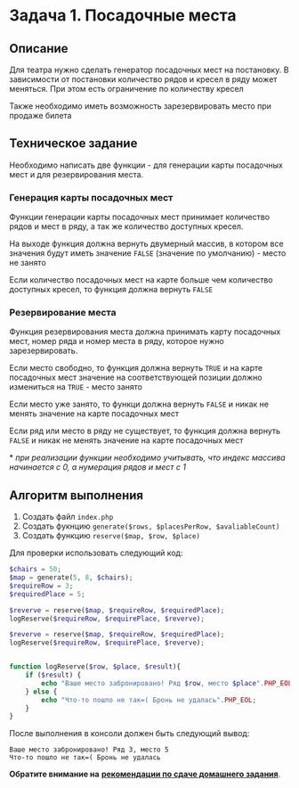 # Задача 1. Посадочные места

## Описание

Для театра нужно сделать генератор посадочных мест на постановку. В зависимости от постановки количество рядов и кресел в ряду может меняться. При этом есть ограничение по количеству кресел

Также необходимо иметь возможность зарезервировать место при продаже билета

## Техническое задание

Необходимо написать две функции - для генерации карты посадочных мест и для резервирования места.

### Генерация карты посадочных мест

Функции генерации карты посадочных мест принимает количество рядов и мест в ряду, а так же количество доступных кресел.

На выходе функция должна вернуть двумерный массив, в котором все значения будут иметь значение `FALSE` (значение по умолчанию) - место не занято

Если количество посадочных мест на карте больше чем количество доступных кресел, то функция должна вернуть `FALSE`

### Резервирование места

Функция резервирования места должна принимать карту посадочных мест, номер ряда и номер места в ряду, которое нужно зарезервировать.

Если место свободно, то функция должна вернуть `TRUE` и на карте посадочных мест значение на соответствующей позиции должно измениться на `TRUE` - место занято

Если место уже занято, то функци должна вернуть `FALSE` и никак не менять значение на карте посадочных мест

Если ряд или место в ряду не существует, то функция должна вернуть `FALSE` и никак не менять значение на карте посадочных мест

\* *при реализации функции необходимо учитывать, что индекс массива начинается с 0, а нумерация рядов и мест с 1*

## Алгоритм выполнения

1. Создать файл `index.php`
2. Создать фукнцию `generate($rows, $placesPerRow, $avaliableCount)`
3. Создать функцию `reserve($map, $row, $place)`

Для проверки использовать следующий код:

```php
$chairs = 50;
$map = generate(5, 8, $chairs);
$requireRow = 3;
$requiredPlace = 5;

$reverve = reserve($map, $requireRow, $requiredPlace);
logReserve($requireRow, $requirePlace, $reverve);

$reverve = reserve($map, $requireRow, $requiredPlace);
logReserve($requireRow, $requirePlace, $reverve);


function logReserve($row, $place, $result){
    if ($result) {
        echo "Ваше место забронировано! Ряд $row, место $place".PHP_EOL;
    } else {
        echo "Что-то пошло не так=( Бронь не удалась".PHP_EOL;
    }
}
```

После выполнения в консоли должен быть следующий вывод:
```
Ваше место забронировано! Ряд 3, место 5
Что-то пошло не так=( Бронь не удалась
```



**Обратите внимание на** [**рекомендации по сдаче домашнего задания**](https://github.com/netology-code/bphp-homeworks/blob/master/0-sharing/homework/README.md).
